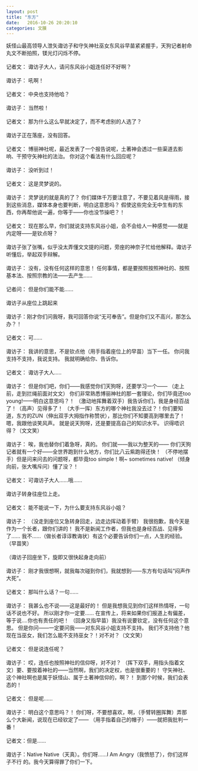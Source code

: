 ```yaml
---
layout: post
title: "东方"
date:   2016-10-26 20:20:10
categories: 文膜
---
```


妖怪山最高领导人泄矢诹访子和守矢神社巫女东风谷早苗紧紧握手，天狗记者射命丸文不断拍照，镁光灯闪烁不停。<br/>
<br/>
记者文： 诹访子大人，请问东风谷小姐连任好不好啊？<br/>
<br/>
诹访子： 吼啊！<br/>
<br/>
记者文： 中央也支持他哈？<br/>
<br/>
诹访子： 当然啦！<br/>
<br/>
记者文： 那为什么这么早就决定了，而不考虑别的人选了？<br/>
<br/>
诹访子正在落座，没有回答。<br/>
<br/>
记者文： 博丽神社呢，最近发表了一个报告说呢，土著神会透过一些渠道去影响、干预守矢神社的法治。 你对这个看法有什么回应呢？<br/>
<br/>
诹访子： 没听到过！<br/>
<br/>
记者文： 这是灵梦说的。<br/>
<br/>
诹访子： 灵梦说的就是真的了？ 你们媒体千万要注意了，不要见着风是得雨，接到这些消息，媒体本身也要判断，明白这意思吗？ 假使这些完全无中生有的东西，你再帮他说一遍，你等于——你也没节操吧？！<br/>
<br/>
记者文： 现在那么早，你们就说支持东风谷小姐，会不会给人一种感觉——就是内定呀——是钦点呀？<br/>
<br/>
诹访子张了张嘴，似乎没太弄懂文文提的问题，旁座的神奈子忙给他解释。诹访子听懂后，举起双手辩解。<br/>
<br/>
诹访子： 没有，没有任何这样的意思！ 任何事情，都是要按照按照神社的、按照基本法、按照宗教的法——去产生……<br/>
<br/>
记者问： 但是你们能不能……<br/>
<br/>
诹访子从座位上跳起来<br/>
<br/>
诹访子：刚才你们问我呀，我可回答你说“无可奉告”。但是你们又不高兴，那怎么办？！<br/>
<br/>
记者文： 可……<br/>
<br/>
诹访子： 我讲的意思，不是钦点他（用手指着座位上的早苗）当下一任。 你问我支持不支持，我说支持。 我就明确给你、告诉你。<br/>
<br/>
记者文： 诹访子大人..…<br/>
<br/>
诹访子： 但是你们吧，你们——我感觉你们天狗呀，还要学习一个—— （走上前，走到拦绳前面对文文） 你们非常熟悉博丽神社的那一套理论，你们毕竟还too young!——明白这意思吗？！ （激动地挥舞着双手）我告诉你们，我是身经百战了！（高声）见得多了！ （大手一挥）东方的哪个神社我没去过？！你们要知道，东方的ZUN（伸出双手大拇指作称赞状），那比你们不知要高到哪里去了！ 嗯，我跟他谈笑风声。 就是说天狗呀，还是要提高自己的知识水平。 识得唔识得？（文文笑）<br/>
<br/>
诹访子： 唉，我也替你们着急呀，真的。 你们就——我以为整天的—— 你们天狗记者就有一个好——全世界跑到什么地方，你们比八云紫跑得还快！ （不停地摆手）但是问来问去的问题呀，都毕竟too simple！啊~ sometimes native! （倾身向前，张大嘴斥问）懂了没？！<br/>
<br/>
记者文： 可诹访子大人……哦……<br/>
<br/>
诹访子转身往座位上走。<br/>
<br/>
记者文： 能不能说一下，为什么要支持东风谷小姐？<br/>
<br/>
诹访子： （没走到座位又急转身回走，边走边挥动着手臂） 我很抱歉，我今天是作为一个长者，跟你们讲的！ 我不是新闻工作者，但我也是身经百战、见得多了…… 我不……（做长者谆谆教诲状）有这个必要告诉你们一点，人生的经验。（早苗笑）<br/>
<br/>
（诹访子回座坐下，旋即又很快起身走向前）<br/>
<br/>
诹访子： 刚才我很想啊，就我每次碰到你们，我就想到——东方有句话叫“闷声作大死”。<br/>
<br/>
记者文： 那叫什么话？一句……<br/>
<br/>
诹访子： 我甚么也不说——这是最好的！ 但是我想我见到你们这样热情呀，一句话不说也不好。 所以刚才你一定要…… 在宣传上，将来如果你们报道上有偏差，等于说....你也有责任的吧！ （回身又指早苗）我没有说要钦定，没有任何这个意思。 但是你问——一定要问我——对东风谷小姐支持不支持。 我们不支持他？他现在当巫女，我们怎么能不支持巫女？！对不对？（文文笑）<br/>
<br/>
记者文： 但是说连任呢？<br/>
<br/>
诹访子： 哎，连任也按照神社的信仰呀，对不对？ （挥下双手，用指头指着文文）要、要按着神社的——当然啊，我们的决定权，也是很重要的！ 守矢神社、这个神社啊也是属于妖怪山、属于土著神信仰的，啊？！ 到那个时候，我们会表态的！<br/>
<br/>
记者文： 但是呢……<br/>
<br/>
诹访子： 明白这个意思吗？！ 你们呀，不要想喜欢，啊，（手臂转圈挥舞）弄那么个大新闻，说现在已经钦定了—— （用手指着自己的帽子）——就把我批判一番！<br/>
<br/>
记者文：但是……<br/>
<br/>
诹访子：Native Native（天真）。你们呀……I Am Angry（我愤怒了），你们这样子不行 的。我今天算得罪了你们一下。<br/>
<br/>
